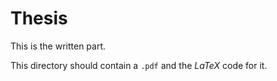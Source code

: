 # Thesis
 This is the written part. 
 
 This directory should contain a `.pdf` and the $LaTeX$ code for it.
